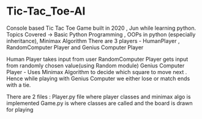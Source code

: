 # Tic-Tac_Toe-AI
Console based  Tic Tac Toe Game built in 2020 , Jun while learning python.
Topics Covered -> Basic Python Programming , OOPs in python (especially inheritance), Minimax Algorithm
There are 3 players - HumanPlayer , RandomComputer Player and Genius Computer Player

Human Player takes input from user
RandomComputer Player gets input from randomly chosen value(using Random module)
Genius Computer Player - Uses Minimax Algorithm to decide which square to move next . Hence while playing with Genius Computer we either lose or match ends with a tie.

There are 2 files :
Player.py file where player classes and minimax algo is implemented
Game.py is where classes are called and the board is drawn for playing
